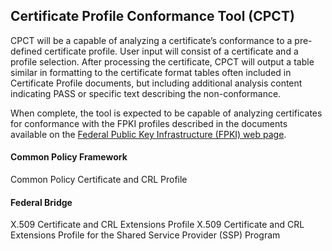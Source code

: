 ## Certificate Profile Conformance Tool (CPCT)

CPCT will be a capable of analyzing a certificate’s conformance to a pre-defined certificate profile. User input will consist of a certificate and a profile selection. After processing the certificate, CPCT will output a table similar in formatting to the certificate format tables often included in Certificate Profile documents, but including additional analysis content indicating PASS or specific text describing the non-conformance.

When complete, the tool is expected to be capable of analyzing certificates for conformance with the FPKI profiles described in the documents available on the [Federal Public Key Infrastructure (FPKI) web page](https://www.idmanagement.gov/fpki/).

#### Common Policy Framework
Common Policy Certificate and CRL Profile

#### Federal Bridge
X.509 Certificate and CRL Extensions Profile
X.509 Certificate and CRL Extensions Profile for the Shared Service Provider (SSP) Program

